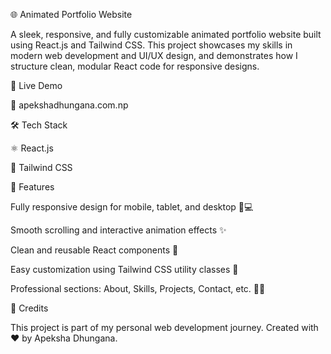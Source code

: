 🌐 Animated Portfolio Website

A sleek, responsive, and fully customizable animated portfolio website built using React.js and Tailwind CSS. This project showcases my skills in modern web development and UI/UX design, and demonstrates how I structure clean, modular React code for responsive designs.

🚀 Live Demo

🔗 apekshadhungana.com.np



🛠️ Tech Stack

⚛️ React.js

🎨 Tailwind CSS



📁 Features

Fully responsive design for mobile, tablet, and desktop 📱💻

Smooth scrolling and interactive animation effects ✨

Clean and reusable React components 🧩

Easy customization using Tailwind CSS utility classes 🎯

Professional sections: About, Skills, Projects, Contact, etc. 👨‍💻



🌟 Credits

This project is part of my personal web development journey.
Created with ❤️ by Apeksha Dhungana.